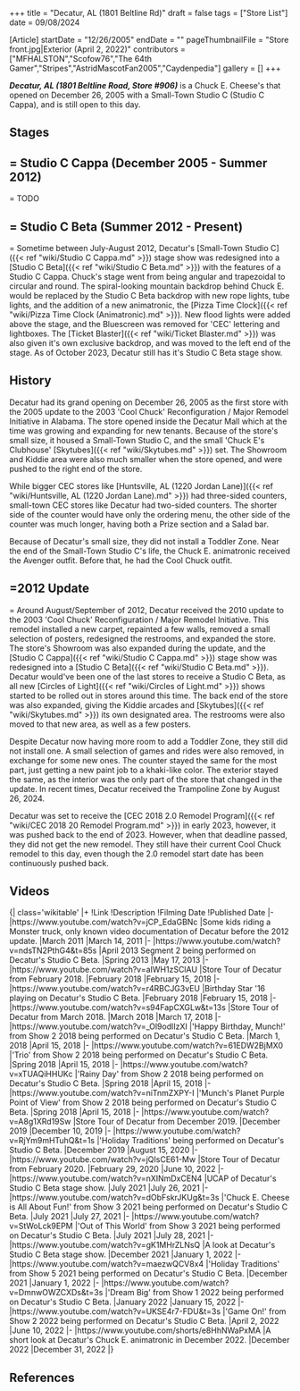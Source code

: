 +++
title = "Decatur, AL (1801 Beltline Rd)"
draft = false
tags = ["Store List"]
date = 09/08/2024

[Article]
startDate = "12/26/2005"
endDate = ""
pageThumbnailFile = "Store front.jpg|Exterior (April 2, 2022)"
contributors = ["MFHALSTON","Scofow76","The 64th Gamer","Stripes","AstridMascotFan2005","Caydenpedia"]
gallery = []
+++


<b><i>Decatur, AL (1801 Beltline Road, Store #906)</b></i> is a Chuck E. Cheese's that opened on December 26, 2005 with a Small-Town Studio C (Studio C Cappa), and is still open to this day. 

<h2> Stages </h2>

<h2>= Studio C Cappa (December 2005 - Summer 2012) </h2>=
TODO

<h2>= Studio C Beta (Summer 2012 - Present) </h2>=
Sometime between July-August 2012, Decatur's [Small-Town Studio C]({{< ref "wiki/Studio C Cappa.md" >}}) stage show was redesigned into a [Studio C Beta]({{< ref "wiki/Studio C Beta.md" >}}) with the features of a Studio C Cappa. Chuck's stage went from being angular and trapezoidal to circular and round. The spiral-looking mountain backdrop behind Chuck E. would be replaced by the Studio C Beta backdrop with new rope lights, tube lights, and the addition of a new animatronic, the [Pizza Time Clock]({{< ref "wiki/Pizza Time Clock (Animatronic).md" >}}). New flood lights were added above the stage, and the Bluescreen was removed for  'CEC' lettering and lightboxes. The [Ticket Blaster]({{< ref "wiki/Ticket Blaster.md" >}}) was also given it's own exclusive backdrop, and was moved to the left end of the stage. As of October 2023, Decatur still has it's Studio C Beta stage show.

<h2>History </h2>
Decatur had its grand opening on December 26, 2005 as the first store with the 2005 update to the 2003 'Cool Chuck' Reconfiguration / Major Remodel Initiative in Alabama. The store opened inside the Decatur Mall which at the time was growing and expanding for new tenants. Because of the store's small size, it housed a Small-Town Studio C, and the small 'Chuck E's Clubhouse' [Skytubes]({{< ref "wiki/Skytubes.md" >}}) set. The Showroom and Kiddie area were also much smaller when the store opened, and were pushed to the right end of the store.  

While bigger CEC stores like [Huntsville, AL (1220 Jordan Lane)]({{< ref "wiki/Huntsville, AL (1220 Jordan Lane).md" >}}) had three-sided counters, small-town CEC stores like Decatur had two-sided counters. The shorter side of the counter would have only the ordering menu, the other side of the counter was much longer, having both a Prize section and a Salad bar.  

Because of Decatur's small size, they did not install a Toddler Zone. Near the end of the Small-Town Studio C's life, the Chuck E. animatronic received the Avenger outfit. Before that, he had the Cool Chuck outfit. 

<h2>=2012 Update</h2>=
Around August/September of 2012, Decatur received the 2010 update to the 2003 'Cool Chuck' Reconfiguration / Major Remodel Initiative. This remodel installed a new carpet, repainted a few walls, removed a small selection of posters, redesigned the restrooms, and expanded the store. The store's Showroom was also expanded during the update, and the [Studio C Cappa]({{< ref "wiki/Studio C Cappa.md" >}}) stage show was redesigned into a [Studio C Beta]({{< ref "wiki/Studio C Beta.md" >}}). Decatur would've been one of the last stores to receive a Studio C Beta, as all new [Circles of Light]({{< ref "wiki/Circles of Light.md" >}}) shows started to be rolled out in stores around this time. The back end of the store was also expanded, giving the Kiddie arcades and [Skytubes]({{< ref "wiki/Skytubes.md" >}}) its own designated area. The restrooms were also moved to that new area, as well as a few posters. 

Despite Decatur now having more room to add a Toddler Zone, they still did not install one. A small selection of games and rides were also removed, in exchange for some new ones. The counter stayed the same for the most part, just getting a new paint job to a khaki-like color. The exterior stayed the same, as the interior was the only part of the store that changed in the update. In recent times, Decatur received the Trampoline Zone by August 26, 2024. 

Decatur was set to receive the [CEC 2018 2.0 Remodel Program]({{< ref "wiki/CEC 2018 20 Remodel Program.md" >}}) in early 2023, however, it was pushed back to the end of 2023. However, when that deadline passed, they did not get the new remodel. They still have their current Cool Chuck remodel to this day, even though the 2.0 remodel start date has been continuously pushed back.

<h2>Videos</h2>
{| class='wikitable'
|+
!Link
!Description
!Filming Date
!Published Date
|-
|https://www.youtube.com/watch?v=jCP_EdaGBNc
|Some kids riding a Monster truck, only known video documentation of Decatur before the 2012 update.
|March 2011
|March 14, 2011
|-
|https://www.youtube.com/watch?v=ndsTN2PthG4&t=85s
|April 2013 Segment 2 being performed on Decatur's Studio C Beta.
|Spring 2013
|May 17, 2013
|-
|https://www.youtube.com/watch?v=aIWH1zSClAU
|Store Tour of Decatur from February 2018.
|February 2018
|February 15, 2018
|-
|https://www.youtube.com/watch?v=r4RBCJG3vEU
|Birthday Star '16 playing on Decatur's Studio C Beta.
|February 2018
|February 15, 2018
|-
|https://www.youtube.com/watch?v=s94FapCXGLw&t=13s
|Store Tour of Decatur from March 2018.
|March 2018
|March 17, 2018
|-
|https://www.youtube.com/watch?v=_Ol9odlIzXI
|'Happy Birthday, Munch!' from Show 2 2018 being performed on Decatur's Studio C Beta.
|March 1, 2018
|April 15, 2018
|-
|https://www.youtube.com/watch?v=61EDW2BjMX0
|'Trio' from Show 2 2018 being performed on Decatur's Studio C Beta.
|Spring 2018
|April 15, 2018
|-
|https://www.youtube.com/watch?v=xTUAQiHHUKc
|'Rainy Day' from Show 2 2018 being performed on Decatur's Studio C Beta.
|Spring 2018
|April 15, 2018
|-
|https://www.youtube.com/watch?v=niTnmZXPY-I
|'Munch's Planet Purple Point of View' from Show 2 2018 being performed on Decatur's Studio C Beta.
|Spring 2018
|April 15, 2018
|-
|https://www.youtube.com/watch?v=A8g1XRd19Sw
|Store Tour of Decatur from December 2019.
|December 2019
|December 10, 2019
|-
|https://www.youtube.com/watch?v=RjYm9mHTuhQ&t=1s
|'Holiday Traditions' being performed on Decatur's Studio C Beta.
|December 2019
|August 15, 2020
|-
|https://www.youtube.com/watch?v=jQIsCE61-Mw
|Store Tour of Decatur from February 2020.
|February 29, 2020
|June 10, 2022
|-
|https://www.youtube.com/watch?v=nXINmDxCEN4
|UCAP of Decatur's Studio C Beta stage show.
|July 2021
|July 26, 2021
|-
|https://www.youtube.com/watch?v=dObFskrJKUg&t=3s
|'Chuck E. Cheese is All About Fun!' from Show 3 2021 being performed on Decatur's Studio C Beta.
|July 2021
|July 27, 2021
|-
|https://www.youtube.com/watch?v=StWoLck9EPM
|'Out of This World' from Show 3 2021 being performed on Decatur's Studio C Beta.
|July 2021
|July 28, 2021
|-
|https://www.youtube.com/watch?v=gK1MHrZLNsQ
|A look at Decatur's Studio C Beta stage show.
|December 2021
|January 1, 2022
|-
|https://www.youtube.com/watch?v=maezwQCV8x4
|'Holiday Traditions' from Show 5 2021 being performed on Decatur's Studio C Beta.
|December 2021
|January 1, 2022
|-
|https://www.youtube.com/watch?v=DmnwOWZCXDs&t=3s
|'Dream Big' from Show 1 2022 being performed on Decatur's Studio C Beta.
|January 2022
|January 15, 2022
|-
|https://www.youtube.com/watch?v=UKSE4r7-FDU&t=3s
|'Game On!' from Show 2 2022 being performed on Decatur's Studio C Beta.
|April 2, 2022
|June 10, 2022
|-
|https://www.youtube.com/shorts/e8HhNWaPxMA
|A short look at Decatur's Chuck E. animatronic in December 2022. 
|December 2022
|December 31, 2022
|}

<h2>References</h2>